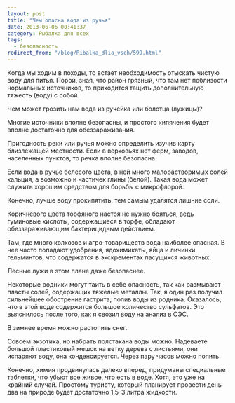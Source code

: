 ```yaml
---
layout: post
title: "Чем опасна вода из ручья"
date: 2013-06-06 00:41:37
category: Рыбалка для всех
tags:
  - безопасность
redirect_from: "/blog/Ribalka_dlia_vseh/599.html"
---
```

Когда мы ходим в походы, то встает необходимость отыскать чистую воду
для питья. Порой, зная, что район грязный, что там нет поблизости
нормальных источников, то приходится тащить дополнительную тяжесть
(воду) с собой.

Чем может грозить нам вода из ручейка или болотца (лужицы)?

Многие источники вполне безопасны, и простого кипячения будет вполне
достаточно для обеззараживания.

Пригодность реки или ручья можно определить изучив карту близлежащей
местности. Если в верховьях нет ферм, заводов, населенных пунктов, то
речка вполне безопасна.

Если вода в ручье белесого цвета, в ней много малорастворимых солей
кальция, а возможно и частичек глины (белой). Такая вода может служить
хорошим средством для борьбы с микрофлорой.

Конечно, лучше воду прокипятить, тем самым удалятся лишние соли.

Коричневого цвета торфяного настоя не нужно бояться, ведь гуминовые
кислоты, содержащиеся в торфе, обладают обеззараживающим бактерицидным
действием.

Там, где много колхозов и агро-товариществ вода наиболее опасная. В нее
часто попадают удобрения, ядохимикаты, яйца и личинки гельминтов, что
содержатся в экскрементах пасущихся животных.

Лесные лужи в этом плане даже безопаснее.

Некоторые родники могут таить в себе опасность, так как размывают пласты
солей, содержащих тяжелые металлы. Так, я один раз получил сильнейшее
обострение гастрита, попив воды из родника. Оказалось, что в этой воде
содержится большое количество сульфатов. Это выяснилось после того, как
я свозил воду на анализ в СЭС.

В зимнее время можно растопить снег.

Совсем экзотика, но набрать полстакана воды можно. Надеваете большой
пластиковый мешок на ветку дерева с листьями, они испаряют воду, она
конденсируется. Через пару часов можно попить.

Конечно, химия продвинулась далеко вперед, придуманы специальные
таблетки, что убьют все живое, что есть в воде. Хотя, это уже на крайний
случай. Простому туристу, который планирует провести день-два на природе
будет достаточно 1,5-3 литра жидкости.
